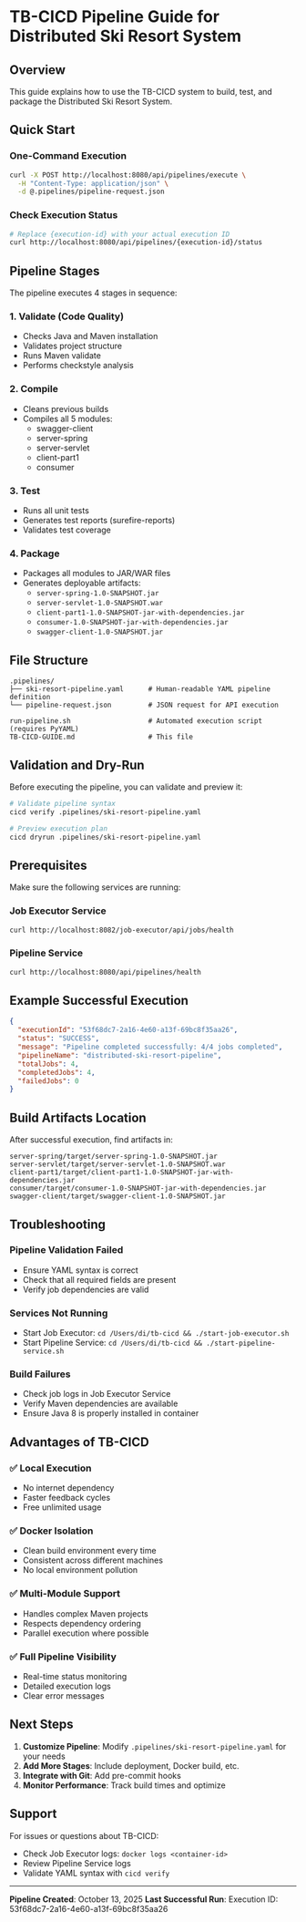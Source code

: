 # TB-CICD Pipeline Guide for Distributed Ski Resort System

## Overview

This guide explains how to use the TB-CICD system to build, test, and package the Distributed Ski Resort System.

## Quick Start

### One-Command Execution

```bash
curl -X POST http://localhost:8080/api/pipelines/execute \
  -H "Content-Type: application/json" \
  -d @.pipelines/pipeline-request.json
```

### Check Execution Status

```bash
# Replace {execution-id} with your actual execution ID
curl http://localhost:8080/api/pipelines/{execution-id}/status
```

## Pipeline Stages

The pipeline executes 4 stages in sequence:

### 1. Validate (Code Quality)
- Checks Java and Maven installation
- Validates project structure
- Runs Maven validate
- Performs checkstyle analysis

### 2. Compile
- Cleans previous builds
- Compiles all 5 modules:
  - swagger-client
  - server-spring  
  - server-servlet
  - client-part1
  - consumer

### 3. Test
- Runs all unit tests
- Generates test reports (surefire-reports)
- Validates test coverage

### 4. Package
- Packages all modules to JAR/WAR files
- Generates deployable artifacts:
  - `server-spring-1.0-SNAPSHOT.jar`
  - `server-servlet-1.0-SNAPSHOT.war`
  - `client-part1-1.0-SNAPSHOT-jar-with-dependencies.jar`
  - `consumer-1.0-SNAPSHOT-jar-with-dependencies.jar`
  - `swagger-client-1.0-SNAPSHOT.jar`

## File Structure

```
.pipelines/
├── ski-resort-pipeline.yaml      # Human-readable YAML pipeline definition
└── pipeline-request.json         # JSON request for API execution

run-pipeline.sh                   # Automated execution script (requires PyYAML)
TB-CICD-GUIDE.md                  # This file
```

## Validation and Dry-Run

Before executing the pipeline, you can validate and preview it:

```bash
# Validate pipeline syntax
cicd verify .pipelines/ski-resort-pipeline.yaml

# Preview execution plan
cicd dryrun .pipelines/ski-resort-pipeline.yaml
```

## Prerequisites

Make sure the following services are running:

### Job Executor Service
```bash
curl http://localhost:8082/job-executor/api/jobs/health
```

### Pipeline Service  
```bash
curl http://localhost:8080/api/pipelines/health
```

## Example Successful Execution

```json
{
  "executionId": "53f68dc7-2a16-4e60-a13f-69bc8f35aa26",
  "status": "SUCCESS",
  "message": "Pipeline completed successfully: 4/4 jobs completed",
  "pipelineName": "distributed-ski-resort-pipeline",
  "totalJobs": 4,
  "completedJobs": 4,
  "failedJobs": 0
}
```

## Build Artifacts Location

After successful execution, find artifacts in:

```
server-spring/target/server-spring-1.0-SNAPSHOT.jar
server-servlet/target/server-servlet-1.0-SNAPSHOT.war
client-part1/target/client-part1-1.0-SNAPSHOT-jar-with-dependencies.jar
consumer/target/consumer-1.0-SNAPSHOT-jar-with-dependencies.jar
swagger-client/target/swagger-client-1.0-SNAPSHOT.jar
```

## Troubleshooting

### Pipeline Validation Failed
- Ensure YAML syntax is correct
- Check that all required fields are present
- Verify job dependencies are valid

### Services Not Running
- Start Job Executor: `cd /Users/di/tb-cicd && ./start-job-executor.sh`
- Start Pipeline Service: `cd /Users/di/tb-cicd && ./start-pipeline-service.sh`

### Build Failures
- Check job logs in Job Executor Service
- Verify Maven dependencies are available
- Ensure Java 8 is properly installed in container

## Advantages of TB-CICD

### ✅ Local Execution
- No internet dependency
- Faster feedback cycles
- Free unlimited usage

### ✅ Docker Isolation
- Clean build environment every time
- Consistent across different machines
- No local environment pollution

### ✅ Multi-Module Support
- Handles complex Maven projects
- Respects dependency ordering
- Parallel execution where possible

### ✅ Full Pipeline Visibility
- Real-time status monitoring
- Detailed execution logs
- Clear error messages

## Next Steps

1. **Customize Pipeline**: Modify `.pipelines/ski-resort-pipeline.yaml` for your needs
2. **Add More Stages**: Include deployment, Docker build, etc.
3. **Integrate with Git**: Add pre-commit hooks
4. **Monitor Performance**: Track build times and optimize

## Support

For issues or questions about TB-CICD:
- Check Job Executor logs: `docker logs <container-id>`
- Review Pipeline Service logs
- Validate YAML syntax with `cicd verify`

---

**Pipeline Created**: October 13, 2025
**Last Successful Run**: Execution ID: 53f68dc7-2a16-4e60-a13f-69bc8f35aa26

